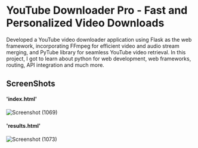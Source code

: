 # YouTube Downloader Pro - Fast and Personalized Video Downloads

Developed a YouTube video downloader application using Flask as the web framework, incorporating FFmpeg for efficient video and audio stream merging, and PyTube library for seamless YouTube video retrieval. 
In this project, I got to learn about python for web development, web frameworks, routing, API integration and much more.

## ScreenShots


#### 'index.html'

![Screenshot (1069)](https://github.com/skpawtekar/YTDPro/assets/110728385/6923d1da-fcc5-48c1-9aa0-c0481282be81)




#### 'results.html'

![Screenshot (1073)](https://github.com/skpawtekar/YTDPro/assets/110728385/07fc2964-2e38-4270-a62c-a00317f0447e)

